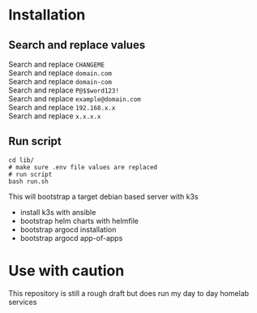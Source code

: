 

# Installation

## Search and replace values
Search and replace ```CHANGEME```  
Search and replace ```domain.com```  
Search and replace ```domain-com```  
Search and replace ```P@$$word123!```  
Search and replace ```example@domain.com```  
Search and replace ```192.168.x.x```  
Search and replace ```x.x.x.x```  

## Run script

```
cd lib/
# make sure .env file values are replaced
# run script
bash run.sh
```

This will bootstrap a target debian based server with k3s
- install k3s with ansible
- bootstrap helm charts with helmfile
- bootstrap argocd installation
- bootstrap argocd app-of-apps

# Use with caution

This repository is still a rough draft but does run my day to day homelab services

